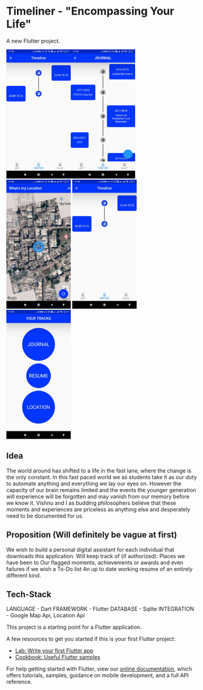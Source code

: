# Timeliner - "Encompassing Your Life"

A new Flutter project.

<img src="https://github.com/vish198910/Timeliner/blob/master/appk.jpeg" width="170"><img src="https://github.com/vish198910/Timeliner/blob/master/terry.jpeg" width="170">
<img src="https://github.com/vish198910/Timeliner/blob/master/verse.jpeg" width="170">
<img src="https://github.com/vish198910/Timeliner/blob/master/show.jpeg" width="170">
<img src="https://github.com/vish198910/Timeliner/blob/master/last.jpeg" width="170">

## Idea

The world around has shifted to a life in the fast lane, where the change is the only constant. In this fast paced world we as students take it as our duty to automate anything and everything we lay our eyes on. 
However the capacity of our brain remains limited and the events the younger generation will experience will be forgotten and may vanish from our memory before we know it.
Vishnu and I as budding philosophers believe that these moments and experiences are priceless as anything else and desperately need to be documented for us. 


## Proposition   (Will definitely be vague at first)
We wish to build a personal digital assistant for each individual that downloads this application.
Will keep track of (if authorized):
    Places we have been to
    Our flagged moments, achievements or awards and even failures if we wish
    a To-Do list
    An up to date working resume of an entirely different kind.
    

## Tech-Stack
 LANGUAGE       - Dart
 FRAMEWORK      - Flutter
 DATABASE       - Sqlite
 INTEGRATION    - Google Map Api, Location Api
 

This project is a starting point for a Flutter application.

A few resources to get you started if this is your first Flutter project:

- [Lab: Write your first Flutter app](https://flutter.dev/docs/get-started/codelab)
- [Cookbook: Useful Flutter samples](https://flutter.dev/docs/cookbook)

For help getting started with Flutter, view our
[online documentation](https://flutter.dev/docs), which offers tutorials,
samples, guidance on mobile development, and a full API reference.
